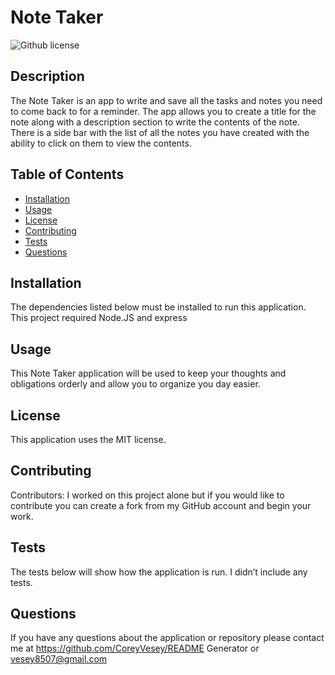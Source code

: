 # Note Taker
          
  ![Github license]()

  ## Description
  The Note Taker is an app to write and save all the tasks and notes you need to come back to for a reminder. The app allows you to create a title for the note along with a description section to write the contents of the note. There is a side bar with the list of all the notes you have created with the ability to click on them to view the contents.

## Table of Contents
  * [Installation](#installation)
  * [Usage](#usage)
  * [License](#license)
  * [Contributing](#contributing)
  * [Tests](#tests)
  * [Questions](#questions)
          
## Installation
  The dependencies listed below must be installed to run this application.
  This project required Node.JS and express

## Usage
  This Note Taker application will be used to keep your thoughts and obligations orderly and allow you to organize you day easier.

## License
  This application uses the MIT license.

## Contributing
  Contributors: 
  I worked on this project alone but if you would like to contribute you can create a fork from my GitHub account and begin your work.

## Tests
  The tests below will show how the application is run.
  I didn’t include any tests.

## Questions
  If you have any questions about the application or repository please contact me at 
  https://github.com/CoreyVesey/README Generator or
  vesey8507@gmail.com

